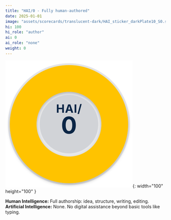 ```yaml
---
title: "HAI/0 - Fully human-authored"
date: 2025-01-01
image: "assets/scorecards/translucent-dark/HAI_sticker_darkPlate10_S0.svg"
hi: 100
hi_role: "author"
ai: 0
ai_role: "none"
weight: 0
---
```


![HAI Score 0](/assets/scorecards/translucent-dark/HAI_sticker_darkPlate10_S0.svg){: width="100" height="100" }

**Human Intelligence:** Full authorship: idea, structure, writing, editing.\
**Artificial Intelligence:** None. No digital assistance beyond basic tools like typing.
